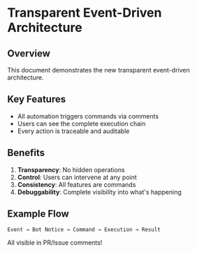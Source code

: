 # Transparent Event-Driven Architecture

## Overview
This document demonstrates the new transparent event-driven architecture.

## Key Features
- All automation triggers commands via comments
- Users can see the complete execution chain
- Every action is traceable and auditable

## Benefits
1. **Transparency**: No hidden operations
2. **Control**: Users can intervene at any point
3. **Consistency**: All features are commands
4. **Debuggability**: Complete visibility into what's happening

## Example Flow
```
Event → Bot Notice → Command → Execution → Result
```

All visible in PR/Issue comments!
